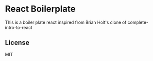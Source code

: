 # React Boilerplate

This is a boiler plate react inspired from Brian Holt's clone of complete-intro-to-react


## License

MIT

[gh-page]: http://btholt.github.io/complete-intro-to-react/
